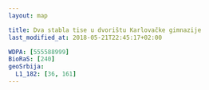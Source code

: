 ```yaml
---
layout: map

title: Dva stabla tise u dvorištu Karlovačke gimnazije
last_modified_at: 2018-05-21T22:45:17+02:00

WDPA: [555588999]
BioRaS: [240]
geoSrbija:
  L1_182: [36, 161]
---
```

